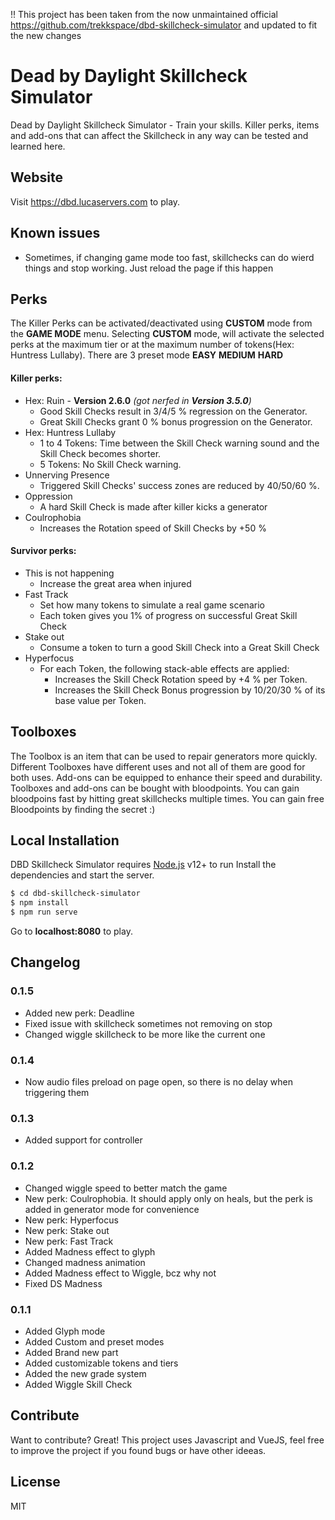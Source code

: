 !! This project has been taken from the now unmaintained official https://github.com/trekkspace/dbd-skillcheck-simulator  and updated to fit the new changes



# Dead by Daylight Skillcheck Simulator
Dead by Daylight Skillcheck Simulator - Train your skills. 
Killer perks, items and add-ons that can affect the Skillcheck in any way can be tested and learned here.

## Website
Visit https://dbd.lucaservers.com to play.

## Known issues

- Sometimes, if changing game mode too fast, skillchecks can do wierd things and stop working. Just reload the page if this happen

## Perks

The Killer Perks can be activated/deactivated using **CUSTOM** mode from the **GAME MODE** menu. Selecting **CUSTOM** mode, will activate the selected perks at the maximum tier or at the maximum number of tokens(Hex: Huntress Lullaby). 
There are 3 preset mode **EASY** **MEDIUM** **HARD**
#### Killer perks:
  - Hex: Ruin - **Version 2.6.0** *(got nerfed in **Version 3.5.0**)* 
    - Good Skill Checks result in 3/4/5 % regression on the Generator.
    - Great Skill Checks grant 0 % bonus progression on the Generator.
  - Hex: Huntress Lullaby 
    - 1 to 4 Tokens: Time between the Skill Check warning sound and the Skill Check becomes shorter.
    - 5 Tokens: No Skill Check warning.
  - Unnerving Presence
    - Triggered Skill Checks' success zones are reduced by 40/50/60 %. 
  - Oppression
    - A hard Skill Check is made after killer kicks a generator
  - Coulrophobia
    - Increases the Rotation speed of Skill Checks by +50 %
#### Survivor perks:
  - This is not happening
    - Increase the great area when injured
  - Fast Track
    - Set how many tokens to simulate a real game scenario
    - Each token gives you 1% of progress on successful Great Skill Check
  - Stake out
    - Consume a token to turn a good Skill Check into a Great Skill Check
  - Hyperfocus
    - For each Token, the following stack-able effects are applied:
      - Increases the Skill Check Rotation speed by +4 % per Token. 
      - Increases the Skill Check Bonus progression by 10/20/30 % of its base value per Token.

## Toolboxes 
The Toolbox is an item that can be used to repair generators more quickly. Different Toolboxes have different uses and not all of them are good for both uses. Add-ons can be equipped to enhance their speed and durability. Toolboxes and add-ons can be bought with bloodpoints. You can gain bloodpoins fast by hitting great skillchecks multiple times. You can gain free Bloodpoints by finding the secret :)


## Local Installation

DBD Skillcheck Simulator requires [Node.js](https://nodejs.org/) v12+ to run
Install the dependencies and start the server.

```sh
$ cd dbd-skillcheck-simulator
$ npm install
$ npm run serve
```
Go to **localhost:8080** to play.
## Changelog

### 0.1.5
- Added new perk: Deadline
- Fixed issue with skillcheck sometimes not removing on stop
- Changed wiggle skillcheck to be more like the current one

### 0.1.4
- Now audio files preload on page open, so there is no delay when triggering them

### 0.1.3
- Added support for controller

### 0.1.2
- Changed wiggle speed to better match the game
- New perk: Coulrophobia. It should apply only on heals, but the perk is added in generator mode for convenience
- New perk: Hyperfocus
- New perk: Stake out
- New perk: Fast Track
- Added Madness effect to glyph
- Changed madness animation
- Added Madness effect to Wiggle, bcz why not
- Fixed DS Madness
### 0.1.1
- Added Glyph mode
- Added Custom and preset modes
- Added Brand new part
- Added customizable tokens and tiers
- Added the new grade system
- Added Wiggle Skill Check
 
## Contribute

Want to contribute? Great!
This project uses Javascript and VueJS, feel free to improve the project if you found bugs or have other ideeas.


License
----

MIT

